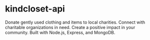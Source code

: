 # kindcloset-api
Donate gently used clothing and items to local charities. Connect with charitable organizations in need. Create a positive impact in your community. Built with Node.js, Express, and MongoDB.
